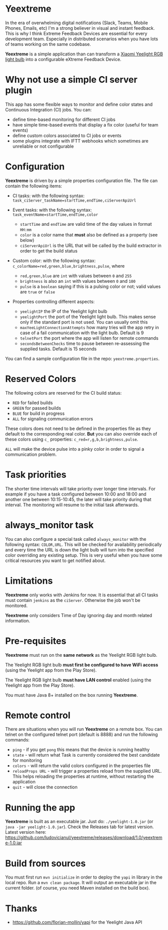# Yeextreme #
In the era of overwhelming digital notifications (Slack, Teams, Mobile Phones, Emails, etc) I'm a strong believer in visual and instant feedback.
This is why I think Extreme Feedback Devices are essential for every development team. Especially in distributed scenarios when you have lots of teams working on the same codebase.

**Yeextreme** is a simple application than can transform a [Xiaomi Yeelight RGB light bulb](https://www.yeelight.com/en_US/product/wifi-led-c) into a configurable eXtreme Feedback Device.

# Why not use a simple CI server plugin #
This app has some flexible ways to monitor and define color states and Continuous Integration (CI) jobs. You can:

- define time-based monitoring for different CI jobs
- have simple time-based events that display a fix color (useful for team events)
- define custom colors associated to CI jobs or events
- some plugins integrate with IFTT webhooks which sometimes are unreliable or not configurable

# Configuration #
**Yeextreme** is driven by a simple properties configuration file. The file can contain the following items:

- CI tasks: with the following syntax: ```task_ciServer_taskName=startTime,endTime,ciServerApiUrl```
- Event tasks: with the following syntax: ```task_eventName=startTime,endTime,color```
    - ```startTime``` and ```endTime``` are valid time of the day values in format ```HH:mm```
    - ```color``` is a color name that **must** also be defined as a property (see below)
    - ```ciServerApiUrl``` is the URL that will be called by the build extractor in order to get the build status
- Custom color: with the following syntax: ```c_colorName=red,green,blue,brightness,pulse```, where
    - ```red,green,blue``` are ```int``` with values between ```0``` and ```255```
    - ```brightness``` is also an ```int``` with values between ```0``` and ```100```
    - ```pulse``` is a ```boolean``` saying if this is a pulsing color or not; valid values are ```true``` or ```false```
    
- Properties controlling different aspects:
    - ```yeelightIP``` the IP of the Yeelight light bulb
    - ```yeelightPort``` the port of the Yeelight light bulb. This makes sense only if the standard port is not used. You can usually omit this
    - ```maxYeeLightConnectionAttempts``` how many tries will the app retry in case of a fail communication with the light bulb. Default is 9
    - ```telnetPort``` the port where the app will listen for remote commands
    - ```secondsBetweenChecks``` time to pause between re-assessing the supplied tasks. Default is 15 seconds
    
You can find a sample configuration file in the repo: ```yeextreme.properties```.

# Reserved Colors #
The following colors are reserved for the CI build status:
- ```RED``` for failed builds
- ```GREEN``` for passed builds
- ```BLUE``` for build in progress
- ```ALL``` for signaling communication errors

These colors does not need to be defined in the properties file as they default to the corresponding real color.
**But** you can also override each of these colors using ```c_``` properties: ```c_red=r,g,b,brightness,pulse```.

```ALL``` will make the device pulse into a pinky color in order to signal a communication problem.

# Task priorities #
The shorter time intervals will take priority over longer time intervals. 
For example if you have a task configured between 10:00 and 18:00 and another one between 10:15-10:45, the later will take priority during that interval.
The monitoring will resume to the initial task afterwards.

# always_monitor task #
You can also configure a special task called ```always_monitor``` with the following syntax: ```COLOR,URL```. 
This will be checked for availability periodically and every time the URL is down the light bulb will turn into the specified color overriding any existing setup.
This is very useful when you have some critical resources you want to get notified about.

# Limitations #
**Yeextreme** only works with Jenkins for now. It is essential that all CI tasks must contain ```jenkins``` as the ```ciServer```.
Otherwise the job won't be monitored.

**Yeextreme** only considers Time of Day ignoring day and month related information.

# Pre-requisites #
**Yeextreme** must run on the **same network** as the Yeelight RGB light bulb. 

The Yeelight RGB light bulb **must first be configured to have WiFi access** (using the Yeelight app from the Play Store).

The Yeelight RGB light bulb **must have LAN control** enabled (using the Yeelight app from the Play Store).

You must have Java 8+ installed on the box running **Yeextreme**.

# Remote control #
There are situations when you will run **Yeextreme** on a remote box. You can telnet on the configured telnet port (default is 8888) and run the following commands:

- ```ping``` - if you get ```pong``` this means that the device is running healthy
- ```state``` - will return what Task is currently considered the best candidate for monitoring
- ```colors``` - will return the valid colors configured in the properties file
- ```reloadProps URL``` - will trigger a properties reload from the supplied URL. This helps reloading the properties at runtime, without restarting the application
- ```quit``` - will close the connection

# Running the app ##
**Yeextreme** is built as an executable jar. Just do: ```./yeelight-1.0.jar``` (or ```java -jar yeelight-1.0.jar```).
Check the Releases tab for latest version. Latest version here: https://github.com/ludovicianul/yeextreme/releases/download/1.0/yeextreme-1.0.jar


# Build from sources #
You must first run ```mvn initialize``` in order to deploy the ```yapi``` in library in the local repo.
Run a ```mvn clean package```. It will output an executable jar in the current folder. (of course, you need Maven installed on the build box).

# Thanks #
- https://github.com/florian-mollin/yapi for the Yeelight Java API